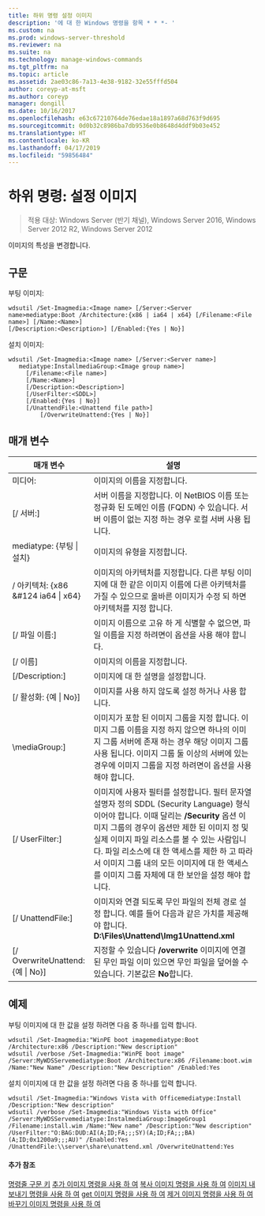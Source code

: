 ```yaml
---
title: 하위 명령 설정 이미지
description: '에 대 한 Windows 명령을 항목 * * *- '
ms.custom: na
ms.prod: windows-server-threshold
ms.reviewer: na
ms.suite: na
ms.technology: manage-windows-commands
ms.tgt_pltfrm: na
ms.topic: article
ms.assetid: 2ae03c86-7a13-4e38-9182-32e55fffd504
author: coreyp-at-msft
ms.author: coreyp
manager: dongill
ms.date: 10/16/2017
ms.openlocfilehash: e63c67210764de76edae18a1897a68d763f9d695
ms.sourcegitcommit: 0d0b32c8986ba7db9536e0b8648d4ddf9b03e452
ms.translationtype: HT
ms.contentlocale: ko-KR
ms.lasthandoff: 04/17/2019
ms.locfileid: "59856484"
---
```

# <a name="subcommand-set-image"></a>하위 명령: 설정 이미지

>적용 대상: Windows Server (반기 채널), Windows Server 2016, Windows Server 2012 R2, Windows Server 2012

이미지의 특성을 변경합니다.
## <a name="syntax"></a>구문
부팅 이미지:
```
wdsutil /Set-Imagmedia:<Image name> [/Server:<Server name>mediatype:Boot /Architecture:{x86 | ia64 | x64} [/Filename:<File name>] [/Name:<Name>] 
[/Description:<Description>] [/Enabled:{Yes | No}]
```
설치 이미지:
```
wdsutil /Set-Imagmedia:<Image name> [/Server:<Server name>]
   mediatype:InstallmediaGroup:<Image group name>]
     [/Filename:<File name>]
     [/Name:<Name>]
     [/Description:<Description>]
     [/UserFilter:<SDDL>]
     [/Enabled:{Yes | No}]
     [/UnattendFile:<Unattend file path>]
         [/OverwriteUnattend:{Yes | No}]
```
## <a name="parameters"></a>매개 변수
|매개 변수|설명|
|-------|--------|
미디어:<Image name>|이미지의 이름을 지정합니다.|
|[/ 서버:<Server name>]|서버 이름을 지정합니다. 이 NetBIOS 이름 또는 정규화 된 도메인 이름 (FQDN) 수 있습니다. 서버 이름이 없는 지정 하는 경우 로컬 서버 사용 됩니다.|
mediatype: {부팅 &#124; 설치}|이미지의 유형을 지정합니다.|
|/ 아키텍처: {x86 &#124 ia64 &#124; x64}|이미지의 아키텍처를 지정합니다. 다른 부팅 이미지에 대 한 같은 이미지 이름에 다른 아키텍처를 가질 수 있으므로 올바른 이미지가 수정 되 하면 아키텍처를 지정 합니다.|
|[/ 파일 이름:<File name>]|이미지 이름으로 고유 하 게 식별할 수 없으면, 파일 이름을 지정 하려면이 옵션을 사용 해야 합니다.|
|[/ 이름]|이미지의 이름을 지정합니다.|
|[/Description:<Description>]|이미지에 대 한 설명을 설정합니다.|
|[/ 활성화: {예 &#124; No}]|이미지를 사용 하지 않도록 설정 하거나 사용 합니다.|
|\mediaGroup:<Image group name>]|이미지가 포함 된 이미지 그룹을 지정 합니다. 이미지 그룹 이름을 지정 하지 않으면 하나의 이미지 그룹 서버에 존재 하는 경우 해당 이미지 그룹 사용 됩니다. 이미지 그룹 둘 이상의 서버에 있는 경우에 이미지 그룹을 지정 하려면이 옵션을 사용 해야 합니다.|
|[/ UserFilter:<SDDL>]|이미지에 사용자 필터를 설정합니다. 필터 문자열 설명자 정의 SDDL (Security Language) 형식 이어야 합니다. 이때 달리는 **/Security** 옵션 이미지 그룹의 경우이 옵션만 제한 된 이미지 정 및 실제 이미지 파일 리소스를 볼 수 있는 사람입니다. 파일 리소스에 대 한 액세스를 제한 하 고 따라서 이미지 그룹 내의 모든 이미지에 대 한 액세스를 이미지 그룹 자체에 대 한 보안을 설정 해야 합니다.|
|[/ UnattendFile:<Unattend file path>]|이미지와 연결 되도록 무인 파일의 전체 경로 설정 합니다. 예를 들어 다음과 같은 가치를 제공해야 합니다. **D:\Files\Unattend\Img1Unattend.xml**|
|[/ OverwriteUnattend: {예 &#124; No}]|지정할 수 있습니다 **/overwrite** 이미지에 연결 된 무인 파일 이미 있으면 무인 파일을 덮어쓸 수 있습니다. 기본값은 **No**합니다.|
## <a name="BKMK_examples"></a>예제
부팅 이미지에 대 한 값을 설정 하려면 다음 중 하나를 입력 합니다.
```
wdsutil /Set-Imagmedia:"WinPE boot imagemediatype:Boot /Architecture:x86 /Description:"New description"
wdsutil /verbose /Set-Imagmedia:"WinPE boot image" /Server:MyWDSServemediatype:Boot /Architecture:x86 /Filename:boot.wim 
/Name:"New Name" /Description:"New Description" /Enabled:Yes
```
설치 이미지에 대 한 값을 설정 하려면 다음 중 하나를 입력 합니다.
```
wdsutil /Set-Imagmedia:"Windows Vista with Officemediatype:Install /Description:"New description" 
wdsutil /verbose /Set-Imagmedia:"Windows Vista with Office" /Server:MyWDSServemediatype:InstalmediaGroup:ImageGroup1 
/Filename:install.wim /Name:"New name" /Description:"New description" /UserFilter:"O:BAG:DUD:AI(A;ID;FA;;;SY)(A;ID;FA;;;BA)(A;ID;0x1200a9;;;AU)" /Enabled:Yes /UnattendFile:\\server\share\unattend.xml /OverwriteUnattend:Yes
```
#### <a name="additional-references"></a>추가 참조
[명령줄 구문 키](command-line-syntax-key.md)
[추가 이미지 명령을 사용 하 여](using-the-add-image-command.md)
[복사 이미지 명령을 사용 하 여](using-the-copy-image-command.md)
[이미지 내보내기 명령을 사용 하 여](using-the-export-image-command.md)
[get 이미지 명령을 사용 하 여](using-the-get-image-command.md)
[제거 이미지 명령을 사용 하 여](using-the-remove-image-command.md)
[바꾸기 이미지 명령을 사용 하 여](using-the-replace-image-command.md)
